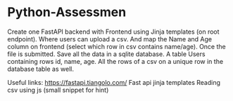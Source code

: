 # Python-Assessmen
Create one FastAPI backend with Frontend using Jinja templates (on root endpoint). Where users can upload a csv. And map the Name and Age column on frontend (select which row in csv contains name/age). 
Once the file is submitted. Save all the data in a sqlite database. A table Users containing rows id, name, age. All the rows of a csv on a unique row in the database table as well.

Useful links:
https://fastapi.tiangolo.com/
Fast api jinja templates
Reading csv using js (small snippet for hint)

